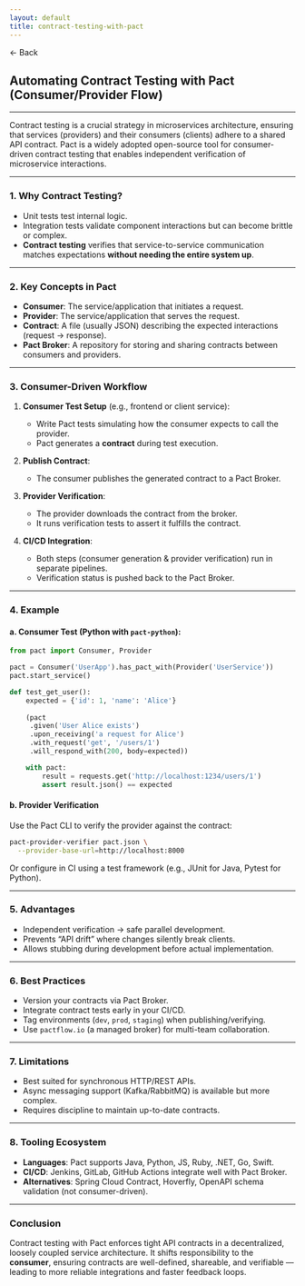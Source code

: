 ```yaml
---
layout: default
title: contract-testing-with-pact
---
```


<a href="https://anish7610.github.io/technical-writeups" style="text-decoration: none;">← Back</a>


## Automating Contract Testing with Pact (Consumer/Provider Flow)

---

Contract testing is a crucial strategy in microservices architecture, ensuring that services (providers) and their consumers (clients) adhere to a shared API contract. Pact is a widely adopted open-source tool for consumer-driven contract testing that enables independent verification of microservice interactions.

---

### 1. **Why Contract Testing?**

* Unit tests test internal logic.
* Integration tests validate component interactions but can become brittle or complex.
* **Contract testing** verifies that service-to-service communication matches expectations **without needing the entire system up**.

---

### 2. **Key Concepts in Pact**

* **Consumer**: The service/application that initiates a request.
* **Provider**: The service/application that serves the request.
* **Contract**: A file (usually JSON) describing the expected interactions (request → response).
* **Pact Broker**: A repository for storing and sharing contracts between consumers and providers.

---

### 3. **Consumer-Driven Workflow**

1. **Consumer Test Setup** (e.g., frontend or client service):

   * Write Pact tests simulating how the consumer expects to call the provider.
   * Pact generates a **contract** during test execution.

2. **Publish Contract**:

   * The consumer publishes the generated contract to a Pact Broker.

3. **Provider Verification**:

   * The provider downloads the contract from the broker.
   * It runs verification tests to assert it fulfills the contract.

4. **CI/CD Integration**:

   * Both steps (consumer generation & provider verification) run in separate pipelines.
   * Verification status is pushed back to the Pact Broker.

---

### 4. **Example**

#### a. Consumer Test (Python with `pact-python`):

```python
from pact import Consumer, Provider

pact = Consumer('UserApp').has_pact_with(Provider('UserService'))
pact.start_service()

def test_get_user():
    expected = {'id': 1, 'name': 'Alice'}
    
    (pact
     .given('User Alice exists')
     .upon_receiving('a request for Alice')
     .with_request('get', '/users/1')
     .will_respond_with(200, body=expected))

    with pact:
        result = requests.get('http://localhost:1234/users/1')
        assert result.json() == expected
```

#### b. Provider Verification

Use the Pact CLI to verify the provider against the contract:

```bash
pact-provider-verifier pact.json \
  --provider-base-url=http://localhost:8000
```

Or configure in CI using a test framework (e.g., JUnit for Java, Pytest for Python).

---

### 5. **Advantages**

* Independent verification → safe parallel development.
* Prevents “API drift” where changes silently break clients.
* Allows stubbing during development before actual implementation.

---

### 6. **Best Practices**

* Version your contracts via Pact Broker.
* Integrate contract tests early in your CI/CD.
* Tag environments (`dev`, `prod`, `staging`) when publishing/verifying.
* Use `pactflow.io` (a managed broker) for multi-team collaboration.

---

### 7. **Limitations**

* Best suited for synchronous HTTP/REST APIs.
* Async messaging support (Kafka/RabbitMQ) is available but more complex.
* Requires discipline to maintain up-to-date contracts.

---

### 8. **Tooling Ecosystem**

* **Languages**: Pact supports Java, Python, JS, Ruby, .NET, Go, Swift.
* **CI/CD**: Jenkins, GitLab, GitHub Actions integrate well with Pact Broker.
* **Alternatives**: Spring Cloud Contract, Hoverfly, OpenAPI schema validation (not consumer-driven).

---

### Conclusion

Contract testing with Pact enforces tight API contracts in a decentralized, loosely coupled service architecture. It shifts responsibility to the **consumer**, ensuring contracts are well-defined, shareable, and verifiable — leading to more reliable integrations and faster feedback loops.
